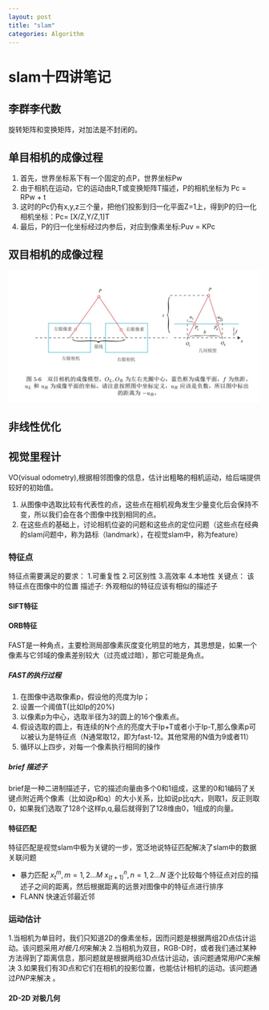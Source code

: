 ```yaml
---
layout: post
title: "slam"
categories: Algorithm
---
```

# slam十四讲笔记
## 李群李代数
旋转矩阵和变换矩阵，对加法是不封闭的。
## 单目相机的成像过程
1. 首先，世界坐标系下有一个固定的点P，世界坐标Pw
2. 由于相机在运动，它的运动由R,T或变换矩阵T描述，P的相机坐标为
    Pc = RPw + t
3. 这时的Pc仍有x,y,z三个量，把他们投影到归一化平面Z=1上，得到P的归一化相机坐标：Pc= [X/Z,Y/Z,1]T
4. 最后，P的归一化坐标经过内参后，对应到像素坐标:Puv = KPc

## 双目相机的成像过程


<!-- <figure>
<a><img src="{{site.url}}/pics/branch.png"></a>
</figure> -->
<!-- ![11]({{https://github.com/zhaozz-lab/zhaozz-lab.github.io/blob/master/assets/link.jpg}}) -->


![双目相机成像](../assets/双目相机成像.jpg)

## 非线性优化


## 视觉里程计
VO(visual odometry),根据相邻图像的信息，估计出粗略的相机运动，给后端提供较好的初始值。
1. 从图像中选取比较有代表性的点，这些点在相机视角发生少量变化后会保持不变，所以我们会在各个图像中找到相同的点。
2. 在这些点的基础上，讨论相机位姿的问题和这些点的定位问题（这些点在经典的slam问题中，称为路标（landmark），在视觉slam中，称为feature）

### 特征点
特征点需要满足的要求：
1.可重复性 2.可区别性 3.高效率 4.本地性
关键点： 该特征点在图像中的位置
描述子: 外观相似的特征应该有相似的描述子
#### SIFT特征
#### ORB特征
FAST是一种角点，主要检测局部像素灰度变化明显的地方，其思想是，如果一个像素与它邻域的像素差别较大（过亮或过暗），那它可能是角点。
##### FAST的执行过程
1. 在图像中选取像素p，假设他的亮度为Ip；
2. 设置一个阈值T(比如Ip的20%)
3. 以像素p为中心，选取半径为3的圆上的16个像素点。
4. 假设选取的圆上，有连续的N个点的亮度大于Ip+T或者小于Ip-T,那么像素p可以被认为是特征点（N通常取12，即为fast-12。其他常用的N值为9或者11）
5. 循环以上四步，对每一个像素执行相同的操作


##### brief 描述子
brief是一种二进制描述子，它的描述向量由多个0和1组成，这里的0和1编码了关键点附近两个像素（比如说p和q）的大小关系，比如说p比q大，则取1，反正则取0，如果我们选取了128个这样p,q,最后就得到了128维由0，1组成的向量。

#### 特征匹配
特征匹配是视觉slam中极为关键的一步，宽泛地说特征匹配解决了slam中的数据关联问题
* 暴力匹配
  $x_t^m,m=1,2...M$
  $x_(t+1)^n,n=1,2...N$
逐个比较每个特征点对应的描述子之间的距离，然后根据距离的远景对图像中的特征点进行排序
* FLANN 快速近邻最近邻

### 运动估计
1.当相机为单目时，我们只知道2D的像素坐标，因而问题是根据两组2D点估计运动。该问题采用*对极几何*来解决
2.当相机为双目，RGB-D时，或者我们通过某种方法得到了距离信息，那问题就是根据两组3D点估计运动，该问题通常用*IPC*来解决
3.如果我们有3D点和它们在相机的投影位置，也能估计相机的运动。该问题通过*PNP*来解决 。

#### 2D-2D 对极几何




















































    















